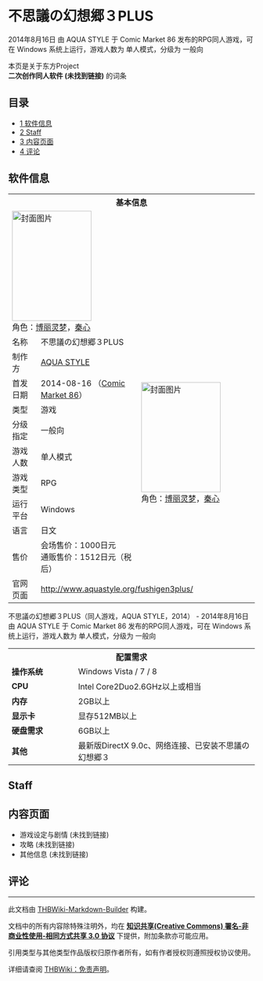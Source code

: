 # 不思議の幻想郷３PLUS

<!-- source html: G:\repos\THBWiki-Markdown-Builder\THBWikiMarkdown\Temp\main\a\ac\ns0%3A%E4%B8%8D%E6%80%9D%E8%AD%B0%E3%81%AE%E5%B9%BB%E6%83%B3%E9%83%B7%EF%BC%93PLUS.html -->

2014年8月16日 由 AQUA STYLE 于 Comic Market 86 发布的RPG同人游戏，可在 Windows 系统上运行，游戏人数为 单人模式，分级为 一般向

本页是关于东方Project  
 **二次创作同人软件 (未找到链接)** 的词条
## 目录

- [1 软件信息](#软件信息)
- [2 Staff](#Staff)
- [3 内容页面](#内容页面)
- [4 评论](#评论)




## 软件信息

<table><tbody><tr><th colspan="3">基本信息</th></tr><tr><td class="cover-artwork-mobile" colspan="2"><a href="./文件-不思議の幻想郷３PLUS封面.jpg.md" class="image" title="封面图片"><img alt="封面图片" src="https://upload.thwiki.cc/thumb/f/f1/%E4%B8%8D%E6%80%9D%E8%AD%B0%E3%81%AE%E5%B9%BB%E6%83%B3%E9%83%B7%EF%BC%93PLUS%E5%B0%81%E9%9D%A2.jpg/162px-%E4%B8%8D%E6%80%9D%E8%AD%B0%E3%81%AE%E5%B9%BB%E6%83%B3%E9%83%B7%EF%BC%93PLUS%E5%B0%81%E9%9D%A2.jpg" decoding="async" loading="lazy" width="162" height="224" srcset="https://upload.thwiki.cc/thumb/f/f1/%E4%B8%8D%E6%80%9D%E8%AD%B0%E3%81%AE%E5%B9%BB%E6%83%B3%E9%83%B7%EF%BC%93PLUS%E5%B0%81%E9%9D%A2.jpg/243px-%E4%B8%8D%E6%80%9D%E8%AD%B0%E3%81%AE%E5%B9%BB%E6%83%B3%E9%83%B7%EF%BC%93PLUS%E5%B0%81%E9%9D%A2.jpg 1.5x, https://upload.thwiki.cc/thumb/f/f1/%E4%B8%8D%E6%80%9D%E8%AD%B0%E3%81%AE%E5%B9%BB%E6%83%B3%E9%83%B7%EF%BC%93PLUS%E5%B0%81%E9%9D%A2.jpg/324px-%E4%B8%8D%E6%80%9D%E8%AD%B0%E3%81%AE%E5%B9%BB%E6%83%B3%E9%83%B7%EF%BC%93PLUS%E5%B0%81%E9%9D%A2.jpg 2x" data-file-width="651" data-file-height="900"></a><div class="cover-char">角色：<a href="./博丽灵梦.md" title="博丽灵梦">博丽灵梦</a>，<a href="./秦心.md" title="秦心">秦心</a></div></td>
</tr><tr><td class="label">名称</td><td colspan="2"> 不思議の幻想郷３PLUS </td></tr><tr><td class="label">制作方</td><td><a href="./AQUA_STYLE.md" title="AQUA STYLE">AQUA STYLE</a></td><td class="cover-artwork" rowspan="8" style="min-width:224px;"><a href="./文件-不思議の幻想郷３PLUS封面.jpg.md" class="image" title="封面图片"><img alt="封面图片" src="https://upload.thwiki.cc/thumb/f/f1/%E4%B8%8D%E6%80%9D%E8%AD%B0%E3%81%AE%E5%B9%BB%E6%83%B3%E9%83%B7%EF%BC%93PLUS%E5%B0%81%E9%9D%A2.jpg/162px-%E4%B8%8D%E6%80%9D%E8%AD%B0%E3%81%AE%E5%B9%BB%E6%83%B3%E9%83%B7%EF%BC%93PLUS%E5%B0%81%E9%9D%A2.jpg" decoding="async" loading="lazy" width="162" height="224" srcset="https://upload.thwiki.cc/thumb/f/f1/%E4%B8%8D%E6%80%9D%E8%AD%B0%E3%81%AE%E5%B9%BB%E6%83%B3%E9%83%B7%EF%BC%93PLUS%E5%B0%81%E9%9D%A2.jpg/243px-%E4%B8%8D%E6%80%9D%E8%AD%B0%E3%81%AE%E5%B9%BB%E6%83%B3%E9%83%B7%EF%BC%93PLUS%E5%B0%81%E9%9D%A2.jpg 1.5x, https://upload.thwiki.cc/thumb/f/f1/%E4%B8%8D%E6%80%9D%E8%AD%B0%E3%81%AE%E5%B9%BB%E6%83%B3%E9%83%B7%EF%BC%93PLUS%E5%B0%81%E9%9D%A2.jpg/324px-%E4%B8%8D%E6%80%9D%E8%AD%B0%E3%81%AE%E5%B9%BB%E6%83%B3%E9%83%B7%EF%BC%93PLUS%E5%B0%81%E9%9D%A2.jpg 2x" data-file-width="651" data-file-height="900"></a><div class="cover-char">角色：<a href="./博丽灵梦.md" title="博丽灵梦">博丽灵梦</a>，<a href="./秦心.md" title="秦心">秦心</a></div></td>
</tr><tr><td class="label">首发日期</td><td>2014-08-16&#160;（<a href="/展会作品列表?e=Comic+Market%2386">Comic Market 86</a>）</td></tr><tr><td class="label">类型</td><td>游戏</td></tr><tr><td class="label">分级指定</td><td>一般向</td></tr><tr><td class="label">游戏人数</td><td>单人模式</td></tr><tr><td class="label">游戏类型</td><td>RPG</td></tr><tr><td class="label">运行平台</td><td>Windows</td></tr><tr><td class="label">语言</td><td>日文</td></tr><tr><td class="label">售价</td><td>会场售价：1000日元<br>通贩售价：1512日元（税后）</td></tr>
<tr><td class="label">官网页面</td><td colspan="2"><a rel="nofollow" class="external free" href="http://www.aquastyle.org/fushigen3plus/">http://www.aquastyle.org/fushigen3plus/</a></td></tr></tbody></table>

不思議の幻想郷３PLUS（同人游戏，AQUA STYLE，2014） - 2014年8月16日 由 AQUA STYLE 于 Comic Market 86 发布的RPG同人游戏，可在 Windows 系统上运行，游戏人数为 单人模式，分级为 一般向
  
  

  


<table>
<tbody><tr><th colspan="2">配置需求</th></tr>
<tr><td style="width:120px;padding-left:7px;"><b>操作系统</b></td><td>Windows Vista / 7 / 8</td></tr><tr><td style="width:120px;padding-left:7px;"><b>CPU</b></td><td>Intel Core2Duo2.6GHz以上或相当</td></tr><tr><td style="width:120px;padding-left:7px;"><b>内存</b></td><td>2GB以上</td></tr><tr><td style="width:120px;padding-left:7px;"><b>显示卡</b></td><td>显存512MB以上</td></tr><tr><td style="width:120px;padding-left:7px;"><b>硬盘需求</b></td><td>6GB以上</td></tr><tr><td style="width:120px;padding-left:7px;"><b>其他</b></td><td>最新版DirectX 9.0c、网络连接、已安装不思議の幻想郷３</td></tr>
</tbody></table>


## Staff
## 内容页面
- 游戏设定与剧情 (未找到链接)
- 攻略 (未找到链接)
- 其他信息 (未找到链接)

## 评论




---

此文档由 [THBWiki-Markdown-Builder](https://github.com/Delsin-Yu/THBWiki-Markdown-Builder) 构建。

文档中的所有内容除特殊注明外，均在 [**知识共享(Creative Commons) 署名-非商业性使用-相同方式共享 3.0 协议**](https://creativecommons.org/licenses/by-sa/3.0/deed.zh-hans) 下提供，附加条款亦可能应用。

引用类型与其他类型作品版权归原作者所有，如有作者授权则遵照授权协议使用。

详细请查阅 [THBWiki：免责声明](https://thbwiki.cc/THBWiki:%E5%85%8D%E8%B4%A3%E5%A3%B0%E6%98%8E)。

